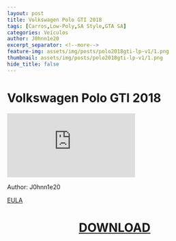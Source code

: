 ```yaml
---
layout: post
title: Volkswagen Polo GTI 2018
tags: [Carros,Low-Poly,SA Style,GTA SA]
categories: Veículos
author: J0hnn1e20
excerpt_separator: <!--more-->
feature-img: assets/img/posts/polo2018gti-lp-v1/1.png
thumbnail: assets/img/posts/polo2018gti-lp-v1/1.png
hide_title: false
---
```


# Volkswagen Polo GTI 2018

<!--![RenaltKwid](/page/assets/img/posts/polo2018gti-lp-v1/1.png)
![RenaltKwid](/page/assets/img/posts/polo2018gti-lp-v1/2.png)
![RenaltKwid](/page/assets/img/posts/polo2018gti-lp-v1/3.png)
![RenaltKwid](/page/assets/img/posts/polo2018gti-lp-v1/4.png)
![RenaltKwid](/page/assets/img/posts/polo2018gti-lp-v1/5.png)
![RenaltKwid](/page/assets/img/posts/polo2018gti-lp-v1/6.png)-->
<div class="sketchfab-embed-wrapper"> <iframe title="Volkswagen Polo GTI 2018" frameborder="0" allowfullscreen mozallowfullscreen="true" webkitallowfullscreen="true" allow="autoplay; fullscreen; xr-spatial-tracking" xr-spatial-tracking execution-while-out-of-viewport execution-while-not-rendered web-share src="https://sketchfab.com/models/a38126b37aff4c33b46833759df29822/embed?autostart=1&camera=0&transparent=1&ui_theme=dark"> </iframe> </div>

Author: J0hnn1e20

[EULA](https://j0hnn1e20.github.io/page/EULA.html)

<h1 style="text-align: center; color: white;">
    <a href="/page/assets/file/PoloGTI2018-Civil.zip" download>DOWNLOAD</a>
<h1>